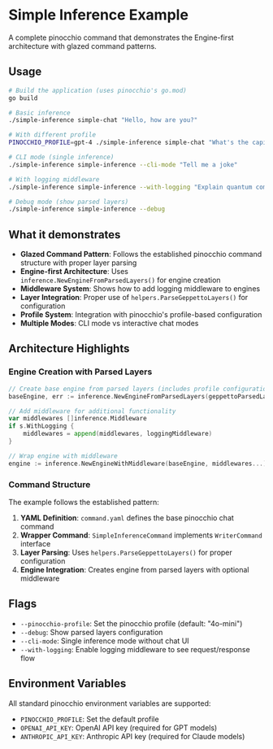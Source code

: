 # Simple Inference Example

A complete pinocchio command that demonstrates the Engine-first architecture with glazed command patterns.

## Usage

```bash
# Build the application (uses pinocchio's go.mod)
go build

# Basic inference
./simple-inference simple-chat "Hello, how are you?"

# With different profile
PINOCCHIO_PROFILE=gpt-4 ./simple-inference simple-chat "What's the capital of France?"

# CLI mode (single inference)
./simple-inference simple-inference --cli-mode "Tell me a joke"

# With logging middleware
./simple-inference simple-inference --with-logging "Explain quantum computing"

# Debug mode (show parsed layers)
./simple-inference simple-inference --debug
```

## What it demonstrates

- **Glazed Command Pattern**: Follows the established pinocchio command structure with proper layer parsing
- **Engine-first Architecture**: Uses `inference.NewEngineFromParsedLayers()` for engine creation
- **Middleware System**: Shows how to add logging middleware to engines
- **Layer Integration**: Proper use of `helpers.ParseGeppettoLayers()` for configuration
- **Profile System**: Integration with pinocchio's profile-based configuration
- **Multiple Modes**: CLI mode vs interactive chat modes

## Architecture Highlights

### Engine Creation with Parsed Layers

```go
// Create base engine from parsed layers (includes profile configuration)
baseEngine, err := inference.NewEngineFromParsedLayers(geppettoParsedLayers)

// Add middleware for additional functionality
var middlewares []inference.Middleware
if s.WithLogging {
    middlewares = append(middlewares, loggingMiddleware)
}

// Wrap engine with middleware
engine := inference.NewEngineWithMiddleware(baseEngine, middlewares...)
```

### Command Structure

The example follows the established pattern:
1. **YAML Definition**: `command.yaml` defines the base pinocchio chat command  
2. **Wrapper Command**: `SimpleInferenceCommand` implements `WriterCommand` interface
3. **Layer Parsing**: Uses `helpers.ParseGeppettoLayers()` for proper configuration
4. **Engine Integration**: Creates engine from parsed layers with optional middleware

## Flags

- `--pinocchio-profile`: Set the pinocchio profile (default: "4o-mini")
- `--debug`: Show parsed layers configuration  
- `--cli-mode`: Single inference mode without chat UI
- `--with-logging`: Enable logging middleware to see request/response flow

## Environment Variables

All standard pinocchio environment variables are supported:
- `PINOCCHIO_PROFILE`: Set the default profile
- `OPENAI_API_KEY`: OpenAI API key (required for GPT models)
- `ANTHROPIC_API_KEY`: Anthropic API key (required for Claude models)
